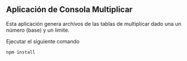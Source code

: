 
## Aplicación de Consola Multiplicar

Esta aplicación genera archivos de las tablas de multiplicar
dado una un número (base) y un limite.

Ejecutar el siguiente comando

```
npm install
```